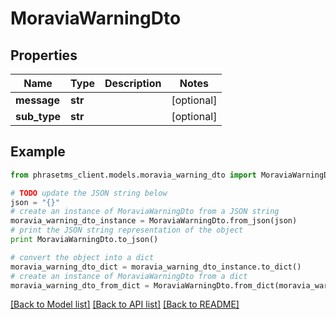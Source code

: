 # MoraviaWarningDto

## Properties

| Name         | Type    | Description | Notes      |
| ------------ | ------- | ----------- | ---------- |
| **message**  | **str** |             | [optional] |
| **sub_type** | **str** |             | [optional] |

## Example

```python
from phrasetms_client.models.moravia_warning_dto import MoraviaWarningDto

# TODO update the JSON string below
json = "{}"
# create an instance of MoraviaWarningDto from a JSON string
moravia_warning_dto_instance = MoraviaWarningDto.from_json(json)
# print the JSON string representation of the object
print MoraviaWarningDto.to_json()

# convert the object into a dict
moravia_warning_dto_dict = moravia_warning_dto_instance.to_dict()
# create an instance of MoraviaWarningDto from a dict
moravia_warning_dto_from_dict = MoraviaWarningDto.from_dict(moravia_warning_dto_dict)
```

[[Back to Model list]](../README.md#documentation-for-models) [[Back to API list]](../README.md#documentation-for-api-endpoints) [[Back to README]](../README.md)
